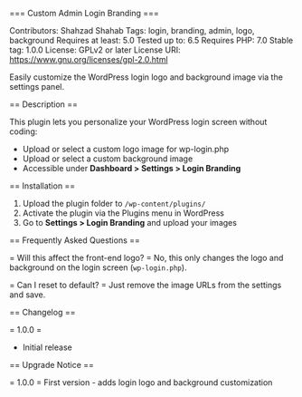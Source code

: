 === Custom Admin Login Branding ===

Contributors: Shahzad Shahab
Tags: login, branding, admin, logo, background
Requires at least: 5.0
Tested up to: 6.5
Requires PHP: 7.0
Stable tag: 1.0.0
License: GPLv2 or later
License URI: https://www.gnu.org/licenses/gpl-2.0.html

Easily customize the WordPress login logo and background image via the settings panel.

== Description ==

This plugin lets you personalize your WordPress login screen without coding:
- Upload or select a custom logo image for wp-login.php
- Upload or select a custom background image
- Accessible under **Dashboard > Settings > Login Branding**

== Installation ==

1. Upload the plugin folder to `/wp-content/plugins/`
2. Activate the plugin via the Plugins menu in WordPress
3. Go to **Settings > Login Branding** and upload your images

== Frequently Asked Questions ==

= Will this affect the front-end logo? =
No, this only changes the logo and background on the login screen (`wp-login.php`).

= Can I reset to default? =
Just remove the image URLs from the settings and save.

== Changelog ==

= 1.0.0 =
* Initial release

== Upgrade Notice ==

= 1.0.0 =
First version - adds login logo and background customization
